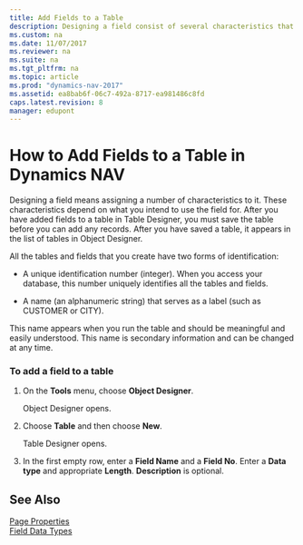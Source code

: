 ```yaml
---
title: Add Fields to a Table
description: Designing a field consist of several characteristics that depend on usability. Tables and fields are identified by unique identification number or a name.
ms.custom: na
ms.date: 11/07/2017
ms.reviewer: na
ms.suite: na
ms.tgt_pltfrm: na
ms.topic: article
ms.prod: "dynamics-nav-2017"
ms.assetid: ea8bab6f-06c7-492a-8717-ea981486c8fd
caps.latest.revision: 8
manager: edupont
---
```

# How to Add Fields to a Table in Dynamics NAV
Designing a field means assigning a number of characteristics to it. These characteristics depend on what you intend to use the field for. After you have added fields to a table in Table Designer, you must save the table before you can add any records. After you have saved a table, it appears in the list of tables in Object Designer.  
  
 All the tables and fields that you create have two forms of identification:  
  
-   A unique identification number \(integer\). When you access your database, this number uniquely identifies all the tables and fields.  
  
-   A name \(an alphanumeric string\) that serves as a label \(such as CUSTOMER or CITY\).  
  
 This name appears when you run the table and should be meaningful and easily understood. This name is secondary information and can be changed at any time.  
  
### To add a field to a table  
  
1.  On the **Tools** menu, choose **Object Designer**.  
  
     Object Designer opens.  
  
2.  Choose **Table** and then choose **New**.  
  
     Table Designer opens.  
  
3.  In the first empty row, enter a **Field Name** and a **Field No**. Enter a **Data type** and appropriate **Length**. **Description** is optional.  
  
## See Also  
 [Page Properties](Page-Properties.md)   
 [Field Data Types](Field-Data-Types.md)